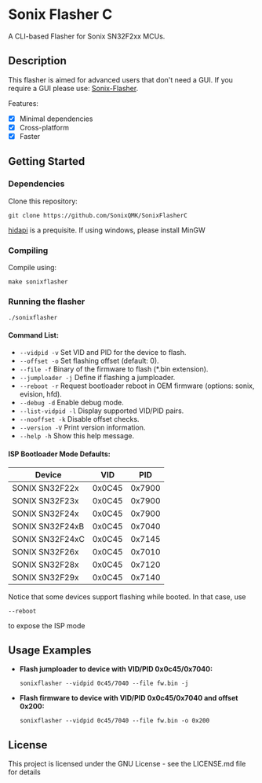 # Sonix Flasher C

A CLI-based Flasher for Sonix SN32F2xx MCUs.

## Description

This flasher is aimed for advanced users that don't need a GUI. If you require a GUI please use: [Sonix-Flasher](https://github.com/SonixQMK/sonix-flasher).

Features:

- [x] Minimal dependencies
- [x] Cross-platform
- [x] Faster

## Getting Started

### Dependencies

Clone this repository:
```
git clone https://github.com/SonixQMK/SonixFlasherC
```

[hidapi](https://github.com/libusb/hidapi) is a prequisite.
If using windows, please install MinGW

### Compiling

Compile using:

```
make sonixflasher
```


### Running the flasher

```
./sonixflasher
```

#### Command List:

- `--vidpid -v`      Set VID and PID for the device to flash.
- `--offset -o`      Set flashing offset (default: 0).
- `--file -f`        Binary of the firmware to flash (*.bin extension).
- `--jumploader -j`  Define if flashing a jumploader.
- `--reboot -r`      Request bootloader reboot in OEM firmware (options: sonix, evision, hfd).
- `--debug -d`       Enable debug mode.
- `--list-vidpid -l` Display supported VID/PID pairs.
- `--nooffset -k`    Disable offset checks.
- `--version -V`     Print version information.
- `--help -h`        Show this help message.

#### ISP Bootloader Mode Defaults:

|      Device     |   VID  |   PID  |
|-----------------|--------|--------|
| SONIX SN32F22x  | 0x0C45 | 0x7900 |
| SONIX SN32F23x  | 0x0C45 | 0x7900 |
| SONIX SN32F24x  | 0x0C45 | 0x7900 |
| SONIX SN32F24xB | 0x0C45 | 0x7040 |
| SONIX SN32F24xC | 0x0C45 | 0x7145 |
| SONIX SN32F26x  | 0x0C45 | 0x7010 |
| SONIX SN32F28x  | 0x0C45 | 0x7120 |
| SONIX SN32F29x  | 0x0C45 | 0x7140 |

Notice that some devices support flashing while booted. In that case, use
```
--reboot
```
to expose the ISP mode

## Usage Examples

- **Flash jumploader to device with VID/PID 0x0c45/0x7040:**

  ```
  sonixflasher --vidpid 0c45/7040 --file fw.bin -j
  ```
- **Flash firmware to device with VID/PID 0x0c45/0x7040 and offset 0x200:**

  ```
  sonixflasher --vidpid 0c45/7040 --file fw.bin -o 0x200
  ```

## License

This project is licensed under the GNU License - see the LICENSE.md file for details
